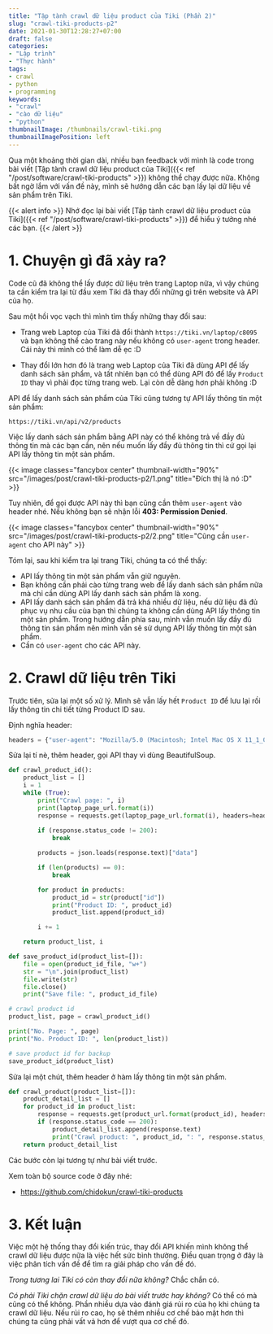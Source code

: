 ```yaml
---
title: "Tập tành crawl dữ liệu product của Tiki (Phần 2)"
slug: "crawl-tiki-products-p2"
date: 2021-01-30T12:28:27+07:00
draft: false
categories:
- "Lập trình"
- "Thực hành"
tags:
- crawl
- python
- programming
keywords:
- "crawl"
- "cào dữ liệu"
- "python"
thumbnailImage: /thumbnails/crawl-tiki.png
thumbnailImagePosition: left
---
```


Qua một khoảng thời gian dài, nhiều bạn feedback với mình là code trong bài viết [Tập tành crawl dữ liệu product của Tiki]({{< ref "/post/software/crawl-tiki-products" >}}) không thể chạy được nữa. Không bất ngờ lắm với vấn đề này, mình sẽ hướng dẫn các bạn lấy lại dữ liệu về sản phẩm trên Tiki.

{{< alert info >}}
Nhớ đọc lại bài viết [Tập tành crawl dữ liệu product của Tiki]({{< ref "/post/software/crawl-tiki-products" >}}) để hiểu ý tưởng nhé các bạn.
{{< /alert >}}

<!--more-->

<!--toc-->

# 1. Chuyện gì đã xảy ra?

Code cũ đã không thể lấy được dữ liệu trên trang Laptop nữa, vì vậy chúng ta cần kiểm tra lại từ đầu xem Tiki đã thay đổi những gì trên website và API của họ.

Sau một hồi vọc vạch thì mình tìm thấy những thay đổi sau:

- Trang web Laptop của Tiki đã đổi thành `https://tiki.vn/laptop/c8095` và bạn không thể cào trang này nếu không có `user-agent` trong header. Cái này thì mình có thể làm dễ ẹc :D

- Thay đổi lớn hơn đó là trang web Laptop của Tiki đã dùng API để lấy danh sách sản phẩm, và tất nhiên bạn có thể dùng API đó để lấy `Product ID` thay vì phải đọc từng trang web. Lại còn dễ dàng hơn phải không :D

API để lấy danh sách sản phẩm của Tiki cũng tương tự API lấy thông tin một sản phẩm:

```
https://tiki.vn/api/v2/products
```

Việc lấy danh sách sản phẩm bằng API này có thể không trả về đầy đủ thông tin mà các bạn cần, nên nếu muốn lấy đầy đủ thông tin thì cứ gọi lại API lấy thông tin một sản phẩm.


{{< image classes="fancybox center" thumbnail-width="90%" src="/images/post/crawl-tiki-products-p2/1.png" title="Đích thị là nó :D" >}}

Tuy nhiên, để gọi được API này thì bạn cũng cần thêm `user-agent` vào header nhé. Nếu không bạn sẽ nhận lỗi **403: Permission Denied**.

{{< image classes="fancybox center" thumbnail-width="90%" src="/images/post/crawl-tiki-products-p2/2.png" title="Cũng cần `user-agent` cho API này" >}}

Tóm lại, sau khi kiểm tra lại trang Tiki, chúng ta có thể thấy:

- API lấy thông tin một sản phẩm vẫn giữ nguyên.
- Bạn không cần phải cào từng trang web để lấy danh sách sản phẩm nữa mà chỉ cần dùng API lấy danh sách sản phẩm là xong.
- API lấy danh sách sản phẩm đã trả khá nhiều dữ liệu, nếu dữ liệu đã đủ phục vụ nhu cầu của bạn thì chúng ta không cần dùng API lấy thông tin một sản phẩm. Trong hướng dẫn phía sau, mình vẫn muốn lấy đầy đủ thông tin sản phẩm nên mình vẫn sẽ sử dụng API lấy thông tin một sản phẩm.
- Cần có `user-agent` cho các API này.


# 2. Crawl dữ liệu trên Tiki

Trước tiên, sửa lại một số xử lý. Mình sẽ vẫn lấy hết `Product ID` để lưu lại rồi lấy thông tin chi tiết từng Product ID sau.

Định nghĩa header:

```python
headers = {"user-agent": "Mozilla/5.0 (Macintosh; Intel Mac OS X 11_1_0) AppleWebKit/537.36 (KHTML, like Gecko) Chrome/88.0.4324.96 Safari/537.36"}
```

Sửa lại tí nè, thêm header, gọi API thay vì dùng BeautifulSoup.

```python
def crawl_product_id():
    product_list = []
    i = 1
    while (True):
        print("Crawl page: ", i)
        print(laptop_page_url.format(i))
        response = requests.get(laptop_page_url.format(i), headers=headers)
        
        if (response.status_code != 200):
            break

        products = json.loads(response.text)["data"]

        if (len(products) == 0):
            break

        for product in products:
            product_id = str(product["id"])
            print("Product ID: ", product_id)
            product_list.append(product_id)

        i += 1

    return product_list, i

def save_product_id(product_list=[]):
    file = open(product_id_file, "w+")
    str = "\n".join(product_list)
    file.write(str)
    file.close()
    print("Save file: ", product_id_file)

# crawl product id
product_list, page = crawl_product_id()

print("No. Page: ", page)
print("No. Product ID: ", len(product_list))

# save product id for backup
save_product_id(product_list)
```

Sửa lại một chút, thêm header ở hàm lấy thông tin một sản phẩm.

```python
def crawl_product(product_list=[]):
    product_detail_list = []
    for product_id in product_list:
        response = requests.get(product_url.format(product_id), headers=headers)
        if (response.status_code == 200):
            product_detail_list.append(response.text)
            print("Crawl product: ", product_id, ": ", response.status_code)
    return product_detail_list

```

Các bước còn lại tương tự như bài viết trước.

Xem toàn bộ source code ở đây nhé:

- https://github.com/chidokun/crawl-tiki-products

# 3. Kết luận

Việc một hệ thống thay đổi kiến trúc, thay đổi API khiến mình không thể crawl dữ liệu được nữa là việc hết sức bình thường. Điều quan trọng ở đây là việc phân tích vấn đề để tìm ra giải pháp cho vấn đề đó. 

*Trong tương lai Tiki có còn thay đổi nữa không?* Chắc chắn có. 

*Có phải Tiki chặn crawl dữ liệu do bài viết trước hay không?* Có thể có mà cũng có thể không. Phần nhiều dựa vào đánh giá rủi ro của họ khi chúng ta crawl dữ liệu. Nếu rủi ro cao, họ sẽ thêm nhiều cơ chế bảo mật hơn thì chúng ta cũng phải vất vả hơn để vượt qua cơ chế đó.